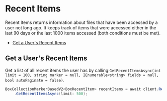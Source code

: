 Recent Items
============

Recent Items returns information about files that have been accessed by a user not long ago. It keeps track of items
that were accessed either in the last 90 days or the last 1000 items accessed (both conditions must be met).

<!-- START doctoc generated TOC please keep comment here to allow auto update -->
<!-- DON'T EDIT THIS SECTION, INSTEAD RE-RUN doctoc TO UPDATE -->


- [Get a User's Recent Items](#get-a-users-recent-items)

<!-- END doctoc generated TOC please keep comment here to allow auto update -->

Get a User's Recent Items
-------------------------

Get a list of all recent items the user has by calling
`GetRecentItemsAsync(int limit = 100, string marker = null, IEnumerable<string> fields = null, bool autoPaginate = false)`.

<!-- sample get_recent_items -->
```c#
BoxCollectionMarkerBasedV2<BoxRecentItem> recentItems = await client.RecentItemsManager
    .GetRecentItemsAsync(limit: 500);
```
